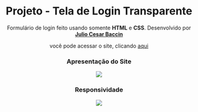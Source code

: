 
<h1 align="center"> 
Projeto - Tela de Login Transparente
</h1>
 
 <p align="center">
 Formulário de login feito usando somente <strong>HTML</strong> e <strong>CSS</strong>. Desenvolvido por <a target="_blank" rel="external" href="https://github.com/juliobaccin/"><strong>Julio Cesar Baccin</strong></a>
 </p>

<p align="center">
 você pode acessar o site, clicando <a href="https://juliobaccin.github.io/Projeto-LoginGlass/">aqui</a>
</p>

<div align="center">
<h3 align="center"> 
 Apresentação do Site
</h3>
<img src="https://github.com/juliobaccin/Projeto-Tela-de-Login-Transparente/blob/main/Site.gif">   
 <h3>
  Responsividade
 </h3> 
<img src="https://github.com/juliobaccin/Projeto-Tela-de-Login-Transparente/blob/main/responsividade.gif">
</div>
